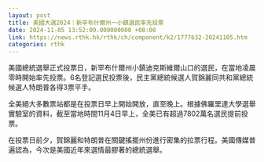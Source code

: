 ```yaml
---
layout: post
title: 美國大選2024｜新罕布什爾州一小鎮選民率先投票
date: 2024-11-05 13:52:09.000000000 +08:00
link: https://news.rthk.hk/rthk/ch/component/k2/1777632-20241105.htm
categories: rthk
---
```


美國總統選舉正式投票日，新罕布什爾州小鎮迪克斯維爾山口的選民，在當地凌晨零時開始率先投票。6名登記選民投票後，民主黨總統候選人賀錦麗同共和黨總統候選人特朗普各得3票平手。

全美絕大多數票站都是在投票日早上開始開放，直至晚上。根據佛羅里達大學選舉實驗室的資料，截至當地時間11月4日早上，全美已有超過7802萬名選民提前投票。

在投票日前夕，賀錦麗和特朗普在關鍵搖擺州份進行密集的拉票行程。美國傳媒普遍認為，今次是美國近年來選情最膠著的總統選舉。
